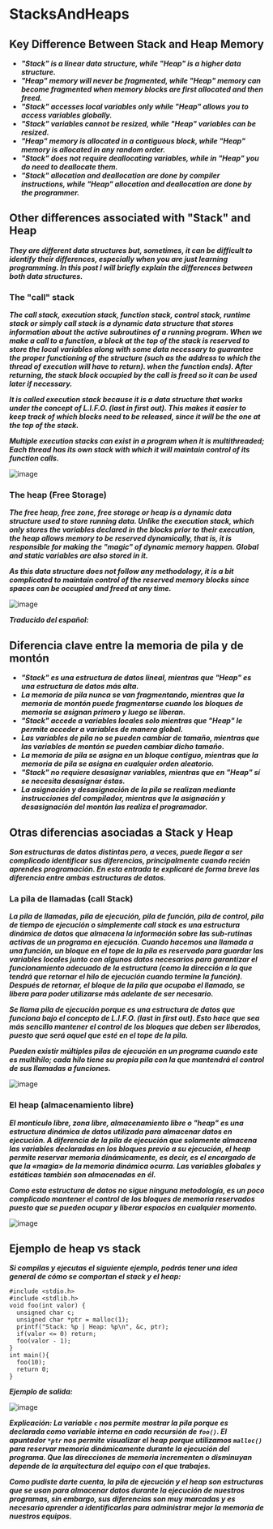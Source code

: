 # StacksAndHeaps

## Key Difference Between Stack and Heap Memory

- **_"Stack" is a linear data structure, while "Heap" is a higher data structure._**
- **_"Heap" memory will never be fragmented, while "Heap" memory can become fragmented when memory blocks are first allocated and then freed._**
- **_"Stack" accesses local variables only while "Heap" allows you to access variables globally._**
- **_"Stack" variables cannot be resized, while "Heap" variables can be resized._**
- **_"Heap" memory is allocated in a contiguous block, while "Heap" memory is allocated in any random order._**
- **_"Stack" does not require deallocating variables, while in "Heap" you do need to deallocate them._**
- **_"Stack" allocation and deallocation are done by compiler instructions, while "Heap" allocation and deallocation are done by the programmer._**

## Other differences associated with "Stack" and Heap

**_They are different data structures but, sometimes, it can be difficult to identify their differences, especially when you are just learning programming. In this post I will briefly explain the differences between both data structures._**

### The "call" stack

**_The call stack, execution stack, function stack, control stack, runtime stack or simply call stack is a dynamic data structure that stores information about the active subroutines of a running program. When we make a call to a function, a block at the top of the stack is reserved to store the local variables along with some data necessary to guarantee the proper functioning of the structure (such as the address to which the thread of execution will have to return). when the function ends). After returning, the stack block occupied by the call is freed so it can be used later if necessary._**

**_It is called execution stack because it is a data structure that works under the concept of L.I.F.O. (last in first out). This makes it easier to keep track of which blocks need to be released, since it will be the one at the top of the stack._**

**_Multiple execution stacks can exist in a program when it is multithreaded; Each thread has its own stack with which it will maintain control of its function calls._**

![image](https://github.com/Autinfit/StacksAndHeaps/assets/155406623/9000bb50-38a4-4635-b9e2-99dd074e1d91)

### The heap (Free Storage)

**_The free heap, free zone, free storage or heap is a dynamic data structure used to store running data. Unlike the execution stack, which only stores the variables declared in the blocks prior to their execution, the heap allows memory to be reserved dynamically, that is, it is responsible for making the "magic" of dynamic memory happen. Global and static variables are also stored in it._**

**_As this data structure does not follow any methodology, it is a bit complicated to maintain control of the reserved memory blocks since spaces can be occupied and freed at any time._**

![image](https://github.com/Autinfit/StacksAndHeaps/assets/155406623/6721c342-ab30-40c3-b8d2-ddfd75f6d4da)

**_Traducido del español:_**

## Diferencia clave entre la memoria de pila y de montón

- **_"Stack" es una estructura de datos lineal, mientras que "Heap" es una estructura de datos más alta._**
- **_La memoria de pila nunca se van fragmentando, mientras que la memoria de montón puede fragmentarse cuando los bloques de memoria se asignan primero y luego se liberan._**
- **_"Stack" accede a variables locales solo mientras que "Heap" le permite acceder a variables de manera global._**
- **_Las variables de pila no se pueden cambiar de tamaño, mientras que las variables de montón se pueden cambiar dicho tamaño._**
- **_La memoria de pila se asigna en un bloque contiguo, mientras que la memoria de pila se asigna en cualquier orden aleatorio._**
- **_"Stack" no requiere desasignar variables, mientras que en "Heap" sí se necesita desasignar éstas._**
- **_La asignación y desasignación de la pila se realizan mediante instrucciones del compilador, mientras que la asignación y desasignación del montón las realiza el programador._**

## Otras diferencias asociadas a Stack y Heap

**_Son estructuras de datos distintas pero, a veces, puede llegar a ser complicado identificar sus diferencias, principalmente cuando recién aprendes programación. En esta entrada te explicaré de forma breve las diferencia entre ambas estructuras de datos._**

### La pila de llamadas (call Stack)

**_La pila de llamadas, pila de ejecución, pila de función, pila de control, pila de tiempo de ejecución o simplemente call stack es una estructura dinámica de datos que almacena la información sobre las sub-rutinas activas de un programa en ejecución. Cuando hacemos una llamada a una función, un bloque en el tope de la pila es reservado para guardar las variables locales junto con algunos datos necesarios para garantizar el funcionamiento adecuado de la estructura (como la dirección a la que tendrá que retornar el hilo de ejecución cuando termine la función). Después de retornar, el bloque de la pila que ocupaba el llamado, se libera para poder utilizarse más adelante de ser necesario._**

**_Se llama pila de ejecución porque es una estructura de datos que funciona bajo el concepto de L.I.F.O. (last in first out). Esto hace que sea más sencillo mantener el control de los bloques que deben ser liberados, puesto que será aquel que esté en el tope de la pila._**

**_Pueden existir múltiples pilas de ejecución en un programa cuando este es multihilo; cada hilo tiene su propia pila con la que mantendrá el control de sus llamadas a funciones._**

![image](https://github.com/Autinfit/StacksAndHeaps/assets/155406623/40786d04-df4c-40cb-b740-30586e0d339a)

### El heap (almacenamiento libre)

**_El montículo libre, zona libre, almacenamiento libre o "heap" es una estructura dinámica de datos utilizada para almacenar datos en ejecución. A diferencia de la pila de ejecución que solamente almacena las variables declaradas en los bloques previo a su ejecución, el heap permite reservar memoria dinámicamente, es decir, es el encargado de que la «magia» de la memoria dinámica ocurra. Las variables globales y estáticas también son almacenadas en él._**

**_Como esta estructura de datos no sigue ninguna metodología, es un poco complicado mantener el control de los bloques de memoria reservados puesto que se pueden ocupar y liberar espacios en cualquier momento._**

![image](https://github.com/Autinfit/StacksAndHeaps/assets/155406623/6180a7d5-4014-4d91-a43b-49f597ff3f76)

## Ejemplo de heap vs stack

**_Si compilas y ejecutas el siguiente ejemplo, podrás tener una idea general de cómo se comportan el stack y el heap:_**

```
#include <stdio.h>
#include <stdlib.h>
void foo(int valor) {
  unsigned char c;
  unsigned char *ptr = malloc(1);
  printf("Stack: %p | Heap: %p\n", &c, ptr);
  if(valor <= 0) return;
  foo(valor - 1);
}
int main(){
  foo(10);
  return 0;
}
```
**_Ejemplo de salida:_**

![image](https://github.com/Autinfit/StacksAndHeaps/assets/155406623/c2e28004-b9d3-4594-8093-2dc999c02308)

**_Explicación: La variable ```c``` nos permite mostrar la pila porque es declarada como variable interna en cada recursión de ```foo()```. El apuntador ```*ptr``` nos permite visualizar el heap porque utilizamos ```malloc()``` para reservar memoria dinámicamente durante la ejecución del programa. Que las direcciones de memoria incrementen o disminuyan depende de la arquitectura del equipo con el que trabajes._**

**_Como pudiste darte cuenta, la pila de ejecución y el heap son estructuras que se usan para almacenar datos durante la ejecución de nuestros programas, sin embargo, sus diferencias son muy marcadas y es necesario aprender a identificarlas para administrar mejor la memoria de nuestros equipos._**
